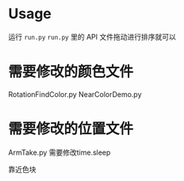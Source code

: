 # Usage
运行 `run.py`
`run.py` 里的 API 文件拖动进行排序就可以


# 需要修改的颜色文件
RotationFindColor.py
NearColorDemo.py

# 需要修改的位置文件

ArmTake.py 需要修改time.sleep


靠近色块
